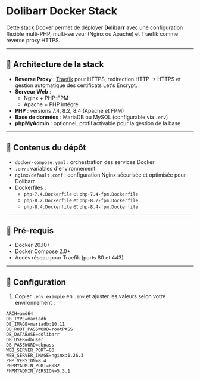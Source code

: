 # Dolibarr Docker Stack

Cette stack Docker permet de déployer **Dolibarr** avec une configuration flexible multi-PHP, multi-serveur (Nginx ou Apache) et Traefik comme reverse proxy HTTPS.

---

## 🔹 Architecture de la stack

- **Reverse Proxy** : [Traefik](https://traefik.io/) pour HTTPS, redirection HTTP → HTTPS et gestion automatique des certificats Let's Encrypt.
- **Serveur Web** :
  - Nginx + PHP-FPM
  - Apache + PHP intégré
- **PHP** : versions 7.4, 8.2, 8.4 (Apache et FPM)
- **Base de données** : MariaDB ou MySQL (configurable via `.env`)
- **phpMyAdmin** : optionnel, profil activable pour la gestion de la base

---

## 🔹 Contenus du dépôt

- `docker-compose.yaml` : orchestration des services Docker  
- `.env` : variables d'environnement  
- `nginx/default.conf` : configuration Nginx sécurisée et optimisée pour Dolibarr  
- Dockerfiles :
  - `php-7.4.Dockerfile` et `php-7.4-fpm.Dockerfile`
  - `php-8.2.Dockerfile` et `php-8.2-fpm.Dockerfile`
  - `php-8.4.Dockerfile` et `php-8.4-fpm.Dockerfile`

---

## 🔹 Pré-requis

- Docker 20.10+  
- Docker Compose 2.0+  
- Accès réseau pour Traefik (ports 80 et 443)

---

## 🔹 Configuration

1. Copier `.env.example` en `.env` et ajuster les valeurs selon votre environnement :

```env
ARCH=amd64
DB_TYPE=mariadb
DB_IMAGE=mariadb:10.11
DB_ROOT_PASSWORD=rootPASS
DB_DATABASE=dolibarr
DB_USER=dbuser
DB_PASSWORD=dbpass
WEB_SERVER_PORT=80
WEB_SERVER_IMAGE=nginx:1.26.3
PHP_VERSION=8.4
PHPMYADMIN_PORT=8082
PHPMYADMIN_VERSION=5.3.1
